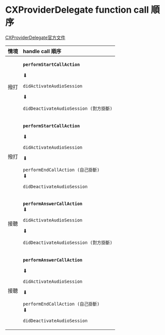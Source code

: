 # CXProviderDelegate function call 順序

[CXProviderDelegate官方文件](https://developer.apple.com/documentation/callkit/cxproviderdelegate)

<table>
  <thead>
    <tr>
      <th style="text-align:left">&#x60C5;&#x5883;</th>
      <th style="text-align:left">handle call &#x9806;&#x5E8F;</th>
    </tr>
  </thead>
  <tbody>
    <tr>
      <td style="text-align:left">&#x64A5;&#x6253;</td>
      <td style="text-align:left">
        <p><b><code>performStartCallAction</code></b>
        </p>
        <p>&#x2B07;&#xFE0E;</p>
        <p><code>didActivateAudioSession</code>
        </p>
        <p>&#x2B07;&#xFE0E;</p>
        <p><code>didDeactivateAudioSession (&#x5C0D;&#x65B9;&#x639B;&#x65B7;)</code>
        </p>
      </td>
    </tr>
    <tr>
      <td style="text-align:left">&#x64A5;&#x6253;</td>
      <td style="text-align:left">
        <p><b><code>performStartCallAction</code></b>
        </p>
        <p>&#x2B07;&#xFE0E;</p>
        <p><code>didActivateAudioSession</code>
        </p>
        <p>&#x2B07;&#xFE0E;</p>
        <p><code>performEndCallAction (&#x81EA;&#x5DF1;&#x639B;&#x65B7;)</code>
          <br
          />&#x2B07;&#xFE0E;</p>
        <p><code>didDeactivateAudioSession </code>
        </p>
      </td>
    </tr>
    <tr>
      <td style="text-align:left">&#x63A5;&#x807D;</td>
      <td style="text-align:left">
        <p><b><code>performAnswerCallAction</code></b>
          <br />&#x2B07;&#xFE0E;</p>
        <p><code>didActivateAudioSession</code>
        </p>
        <p>&#x2B07;&#xFE0E;</p>
        <p><code>didDeactivateAudioSession (&#x5C0D;&#x65B9;&#x639B;&#x65B7;)</code>
        </p>
      </td>
    </tr>
    <tr>
      <td style="text-align:left">&#x63A5;&#x807D;</td>
      <td style="text-align:left">
        <p><b><code>performAnswerCallAction</code></b>
        </p>
        <p>&#x2B07;&#xFE0E;</p>
        <p><code>didActivateAudioSession</code>
        </p>
        <p>&#x2B07;&#xFE0E;</p>
        <p><code>performEndCallAction (&#x81EA;&#x5DF1;&#x639B;&#x65B7;)</code>
          <br
          />&#x2B07;&#xFE0E;</p>
        <p><code>didDeactivateAudioSession</code>
        </p>
      </td>
    </tr>
  </tbody>
</table>